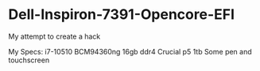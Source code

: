 # Dell-Inspiron-7391-Opencore-EFI
My attempt to create a hack

My Specs:
i7-10510
BCM94360ng
16gb ddr4
Crucial p5 1tb
Some pen and touchscreen
